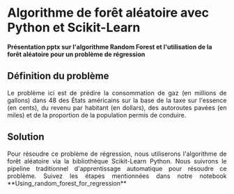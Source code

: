 Algorithme de forêt aléatoire avec Python et Scikit-Learn
==================

**Présentation pptx sur l'algorithme Random Forest et l'utilisation de la forêt aléatoire pour un problème de régression** 

## Définition du problème

<p style="text-align: justify;"> Le problème ici est de prédire la consommation de gaz (en millions de gallons) dans 48 des États américains sur la base 
de la taxe sur l'essence (en cents), du revenu par habitant (en dollars), des autoroutes pavées (en miles) et de la proportion 
de la population permis de conduire.</p>

## Solution
<p style="text-align: justify;"> Pour résoudre ce problème de régression, nous utiliserons l'algorithme de forêt aléatoire via la bibliothèque Scikit-Learn Python. 
Nous suivrons le pipeline traditionnel d'apprentissage automatique pour résoudre ce problème. Suivez les étapes mentionnées dans notre notebook **Using_random_forest_for_regression** </p>
